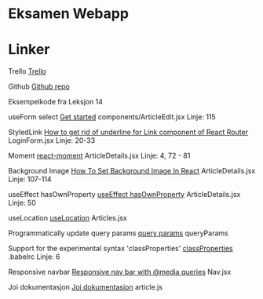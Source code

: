 # Eksamen Webapp

# Linker

Trello
[Trello](https://trello.com/b/4eHPgVJt)

Github
[Github repo](https://github.com/AleksanderSandnes/EksamenWebapp)

Eksempelkode fra Leksjon 14

useForm select
[Get started](https://react-hook-form.com/get-started/)
components/ArticleEdit.jsx Linje: 115 

StyledLink
[How to get rid of underline for Link component of React Router](https://stackoverflow.com/questions/37669391/how-to-get-rid-of-underline-for-link-component-of-react-router)
LoginForm.jsx Linje: 20-33

Moment
[react-moment](https://www.npmjs.com/package/react-moment)
ArticleDetails.jsx Linje: 4, 72 - 81

Background Image
[How To Set Background Image In React](https://www.nicesnippets.com/blog/how-to-set-background-image-in-react)
ArticleDetails.jsx Linje: 107-114

useEffect hasOwnProperty
[useEffect hasOwnProperty](https://stackoverflow.com/questions/3476255/in-javascript-how-can-i-tell-if-a-field-exists-inside-an-object)
ArticleDetails.jsx Linje: 50

useLocation
[useLocation](https://stackoverflow.com/questions/35352638/react-how-to-get-parameter-value-from-query-string)
Articles.jsx

Programmatically update query params
[query params](https://stackoverflow.com/questions/40161516/how-do-you-programmatically-update-query-params-in-react-router)
queryParams

Support for the experimental syntax 'classProperties'
[classProperties](https://stackoverflow.com/questions/52237855/support-for-the-experimental-syntax-classproperties-isnt-currently-enabled)
.babelrc Linje: 6

Responsive navbar
[Responsive nav bar with @media queries](https://codepen.io/mike316/pen/eNvOGN)
Nav.jsx

Joi dokumentasjon
[Joi dokumentasjon](https://joi.dev/api/?v=17.3.0)
article.js
